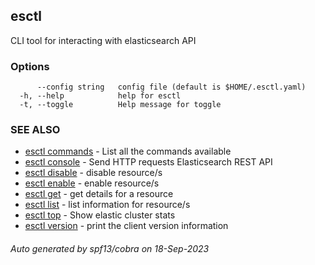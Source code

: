 ## esctl

CLI tool for interacting with elasticsearch API

### Options

```
      --config string   config file (default is $HOME/.esctl.yaml)
  -h, --help            help for esctl
  -t, --toggle          Help message for toggle
```

### SEE ALSO

* [esctl commands](esctl_commands.md)	 - List all the commands available
* [esctl console](esctl_console.md)	 - Send HTTP requests Elasticsearch REST API
* [esctl disable](esctl_disable.md)	 - disable resource/s
* [esctl enable](esctl_enable.md)	 - enable resource/s
* [esctl get](esctl_get.md)	 - get details for a resource
* [esctl list](esctl_list.md)	 - list information for resource/s
* [esctl top](esctl_top.md)	 - Show elastic cluster stats
* [esctl version](esctl_version.md)	 - print the client version information

###### Auto generated by spf13/cobra on 18-Sep-2023
